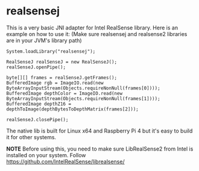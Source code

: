 # realsensej

This is a very basic JNI adapter for Intel RealSense library. Here is an example on how to use it:
(Make sure realsensej and realsense2 libraries are in your JVM's library path)

```
System.loadLibrary("realsensej");

RealSenseJ realSenseJ = new RealSenseJ();
realSenseJ.openPipe();
 
byte[][] frames = realSenseJ.getFrames();
BufferedImage rgb = ImageIO.read(new ByteArrayInputStream(Objects.requireNonNull(frames[0])));
BufferedImage depthColor = ImageIO.read(new ByteArrayInputStream(Objects.requireNonNull(frames[1])));
BufferedImage depthZ16 = depthToImage(depthBytesToDepthMatrix(frames[2]));

realSenseJ.closePipe();
```

The native lib is built for Linux x64 and Raspberry Pi 4 but it's easy to build it for other systems.

**NOTE** Before using this, you need to make sure LibRealSense2 from Intel is installed on your system.
Follow https://github.com/IntelRealSense/librealsense/

